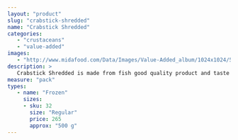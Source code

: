 ```yaml
---
layout: "product"
slug: "crabstick-shredded"
name: "Crabstick Shredded"
categories:
   - "crustaceans"
   - "value-added"
images:
   - "http://www.midafood.com/Data/Images/Value-Added_album/1024x1024/54ec2360aff2b443.jpg"
description: >
   Crabstick Shredded is made from fish good quality product and taste like real crab leg meat. Good for Salad and Sushi Roll.
measure: "pack"
types: 
   - name: "Frozen"
     sizes: 
     - sku: 32
       size: "Regular"
       price: 265
       approx: "500 g"
---
```

